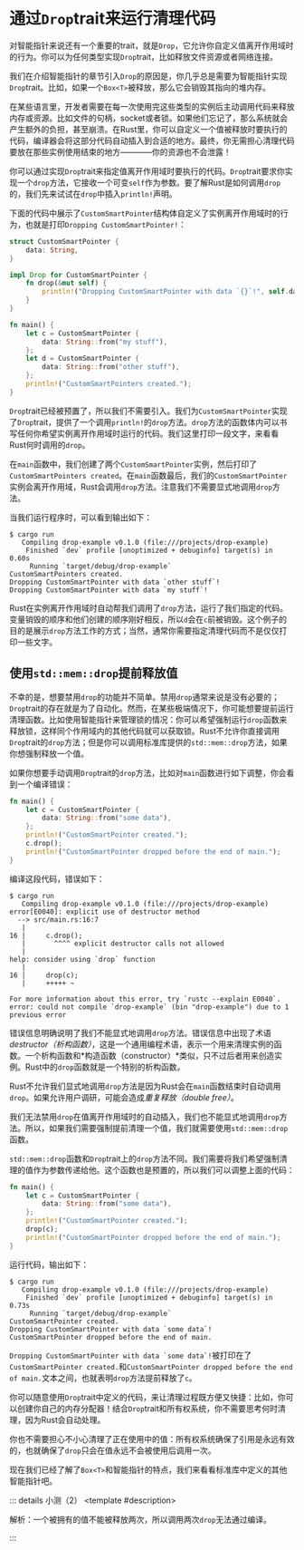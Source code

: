 <script setup>
import {
  QuizProvider,
  Quiz,
  CheckboxHolder,
  Checkbox,
  IsCompileText,
  IsCompile
} from "../../components/quiz"
</script>

# 通过`Drop`trait来运行清理代码

对智能指针来说还有一个重要的trait，就是`Drop`，它允许你自定义值离开作用域时的行为。你可以为任何类型实现`Drop`trait，比如释放文件资源或者网络连接。

我们在介绍智能指针的章节引入`Drop`的原因是，你几乎总是需要为智能指针实现`Drop`trait。比如，如果一个`Box<T>`被释放，那么它会销毁其指向的堆内存。

在某些语言里，开发者需要在每一次使用完这些类型的实例后主动调用代码来释放内存或资源。比如文件的句柄，socket或者锁。如果他们忘记了，那么系统就会产生额外的负担，甚至崩溃。在Rust里，你可以自定义一个值被释放时要执行的代码，编译器会将这部分代码自动插入到合适的地方。最终，你无需担心清理代码要放在那些实例使用结束的地方————你的资源也不会泄露！

你可以通过实现`Drop`trait来指定值离开作用域时要执行的代码。`Drop`trait要求你实现一个`drop`方法，它接收一个可变`self`作为参数。要了解Rust是如何调用`drop`的，我们先来试试在`drop`中插入`println!`声明。

下面的代码中展示了`CustomSmartPointer`结构体自定义了实例离开作用域时的行为，也就是打印`Dropping CustomSmartPointer!`：

```rust
struct CustomSmartPointer {
    data: String,
}

impl Drop for CustomSmartPointer {
    fn drop(&mut self) {
        println!("Dropping CustomSmartPointer with data `{}`!", self.data);
    }
}

fn main() {
    let c = CustomSmartPointer {
        data: String::from("my stuff"),
    };
    let d = CustomSmartPointer {
        data: String::from("other stuff"),
    };
    println!("CustomSmartPointers created.");
}
```

`Drop`trait已经被预置了，所以我们不需要引入。我们为`CustomSmartPointer`实现了`Drop`trait，提供了一个调用`println!`的`drop`方法。`drop`方法的函数体内可以书写任何你希望实例离开作用域时运行的代码。我们这里打印一段文字，来看看Rust何时调用的`drop`。

在`main`函数中，我们创建了两个`CustomSmartPointer`实例，然后打印了`CustomSmartPointers created`。在`main`函数最后，我们的`CustomSmartPointer`实例会离开作用域，Rust会调用`drop`方法。注意我们不需要显式地调用`drop`方法。

当我们运行程序时，可以看到输出如下：

```
$ cargo run
   Compiling drop-example v0.1.0 (file:///projects/drop-example)
    Finished `dev` profile [unoptimized + debuginfo] target(s) in 0.60s
     Running `target/debug/drop-example`
CustomSmartPointers created.
Dropping CustomSmartPointer with data `other stuff`!
Dropping CustomSmartPointer with data `my stuff`!
```

Rust在实例离开作用域时自动帮我们调用了`drop`方法，运行了我们指定的代码。变量销毁的顺序和他们创建的顺序刚好相反，所以`d`会在`c`前被销毁。这个例子的目的是展示`drop`方法工作的方式；当然，通常你需要指定清理代码而不是仅仅打印一些文字。

## 使用`std::mem::drop`提前释放值

不幸的是，想要禁用`drop`的功能并不简单。禁用`drop`通常来说是没有必要的；`Drop`trait的存在就是为了自动化。然而，在某些极端情况下，你可能想要提前运行清理函数。比如使用智能指针来管理锁的情况：你可以希望强制运行`drop`函数来释放锁，这样同个作用域内的其他代码就可以获取锁。Rust不允许你直接调用`Drop`trait的`drop`方法；但是你可以调用标准库提供的`std::mem::drop`方法，如果你想强制释放一个值。

如果你想要手动调用`Drop`trait的`drop`方法，比如对`main`函数进行如下调整，你会看到一个编译错误：

```rust
fn main() {
    let c = CustomSmartPointer {
        data: String::from("some data"),
    };
    println!("CustomSmartPointer created.");
    c.drop();
    println!("CustomSmartPointer dropped before the end of main.");
}
```

编译这段代码，错误如下：

```
$ cargo run
   Compiling drop-example v0.1.0 (file:///projects/drop-example)
error[E0040]: explicit use of destructor method
  --> src/main.rs:16:7
   |
16 |     c.drop();
   |       ^^^^ explicit destructor calls not allowed
   |
help: consider using `drop` function
   |
16 |     drop(c);
   |     +++++ ~

For more information about this error, try `rustc --explain E0040`.
error: could not compile `drop-example` (bin "drop-example") due to 1 previous error
```

错误信息明确说明了我们不能显式地调用`drop`方法。错误信息中出现了术语*destructor（析构函数）*，这是一个通用编程术语，表示一个用来清理实例的函数。一个析构函数和*构造函数（constructor）*类似，只不过后者用来创造实例。Rust中的`drop`函数就是一个特别的析构函数。

Rust不允许我们显式地调用`drop`方法是因为Rust会在`main`函数结束时自动调用`drop`。如果允许用户调研，可能会造成*重复释放（double free）*。

我们无法禁用`drop`在值离开作用域时的自动插入，我们也不能显式地调用`drop`方法。所以，如果我们需要强制提前清理一个值，我们就需要使用`std::mem::drop`函数。

`std::mem::drop`函数和`Drop`trait上的`drop`方法不同。我们需要将我们希望强制清理的值作为参数传递给他。这个函数也是预置的，所以我们可以调整上面的代码：

```rust
fn main() {
    let c = CustomSmartPointer {
        data: String::from("some data"),
    };
    println!("CustomSmartPointer created.");
    drop(c);
    println!("CustomSmartPointer dropped before the end of main.");
}
```

运行代码，输出如下：

```
$ cargo run
   Compiling drop-example v0.1.0 (file:///projects/drop-example)
    Finished `dev` profile [unoptimized + debuginfo] target(s) in 0.73s
     Running `target/debug/drop-example`
CustomSmartPointer created.
Dropping CustomSmartPointer with data `some data`!
CustomSmartPointer dropped before the end of main.
```

``Dropping CustomSmartPointer with data `some data`!``被打印在了`CustomSmartPointer created.`和`CustomSmartPointer dropped before the end of main.`文本之间，也就表明`drop`方法提前释放了`c`。

你可以随意使用`Drop`trait中定义的代码，来让清理过程既方便又快捷：比如，你可以创建你自己的内存分配器！结合`Drop`trait和所有权系统，你不需要思考何时清理，因为Rust会自动处理。

你也不需要担心不小心清理了正在使用中的值：所有权系统确保了引用是永远有效的，也就确保了`drop`只会在值永远不会被使用后调用一次。

现在我们已经了解了`Box<T>`和智能指针的特点，我们来看看标准库中定义的其他智能指针吧。

::: details 小测（2）
<QuizProvider>
<Quiz>
<template #description>

解析：一个被拥有的值不能被释放两次，所以调用两次`drop`无法通过编译。

</template>
<template #quiz>
<IsCompileText />

```rust
struct Example(i32);
impl Drop for Example {
    fn drop(&mut self) {
        self.0 += 1;
        println!("drop {}", self.0);
    }
}
fn main() {
    let e = Example(0);
    drop(e);
    drop(e);
}
```

<IsCompile :answer="{ compiled: false }" />
</template>
</Quiz>

<Quiz>
<template #description>

解析：任何使用`s`导致的移动并丢弃返回值都会导致`s`被释放。然而，`s.drop()`是不能被直接调用的。

</template>
<template #quiz>

假设现有如下代码，分配了一个字符串：

```rust
fn main() {
    let mut s = String::new();
    ----
}
```

以下哪一个操作填入下划线处后会导致`s`被释放？

<CheckboxHolder>
<Checkbox label="drop(s);" answer />
<Checkbox label="s.drop();" />
<Checkbox label="(|_| ())(s);" answer />
<Checkbox label="{ s };" answer />
</CheckboxHolder>

</template>
</Quiz>
</QuizProvider>
:::
